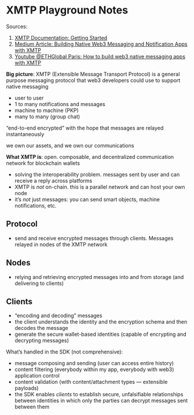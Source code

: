 # XMTP Playground Notes

Sources: 

1. [XMTP Documentation: Getting Started](https://docs.xmtp.org/get-started/intro)
2. [Medium Article: Building Native Web3 Messaging and Notification Apps with XMTP](https://www.blog.encode.club/next-video-build-building-native-web3-messaging-and-notification-apps-with-xmtp-video-slides-bb72592b4000)
3. [Youtube @ETHGlobal Paris: How to build web3 native messaging apps with XMTP](https://www.youtube.com/watch?v=OLQcniVSyA4)

**Big picture**: XMTP (Extensible Message Transport Protocol) is a general purpose messaging protocol that web3 developers could use to support native messaging

- user to user
- 1 to many notifications and messages
- machine to machine (PKP)
- many to many (group chat)

“end-to-end encrypted” with the hope that messages are relayed instantaneously 

we own our assets, and we own our communications

**What XMTP is**: open. composable, and decentralized communication network for blockchain wallets

- solving the interoperability problem. messages sent by user and can receive a reply across platforms
- XMTP is *not* on-chain. this is a parallel network and can host your own node
- it’s *not* just messages: you can send smart objects, machine notifications, etc.

## Protocol

- send and receive encrypted messages through clients. Messages relayed in nodes of the XMTP  network

## Nodes

- relying and retrieving encrypted messages into and from storage (and delivering to clients)

## Clients

- “encoding and decoding” messages
- the client understands the identity and the encryption schema and then decodes the message
- generate the secure wallet-based identities (capable of encrypting and decrypting messages)

What’s handled in the SDK (not comprehensive):

- message composing and sending (user can access entire history)
- content filtering (everybody within my app, everybody with web3) application control
- content validation (with content/attachment types — extensible payloads)
- the SDK enables *clients* to establish secure, unfalsifiable relationships between identities in which only the parties can decrypt messages sent between them